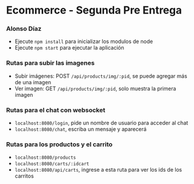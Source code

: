 # Ecommerce - Segunda Pre Entrega

### Alonso Díaz

-   Ejecute `npm install` para inicializar los modulos de node
-   Ejecute `npm start` para ejecutar la aplicación

### Rutas para subir las imagenes

-   Subir imágenes: POST `/api/products/img/:pid`, se puede agregar más de una imagen
-   Ver imagen: GET `/api/products/img/:pid`, solo muestra la primera imagen

### Rutas para el chat con websocket

-   `localhost:8080/login`, pide un nombre de usuario para acceder al chat
-   `localhost:8080/chat`, escriba un mensaje y aparecerá

### Rutas para los productos y el carrito

-   `localhost:8080/products`
-   `localhost:8080/carts/:idcart`
-   `localhost:8080/api/carts`, ingrese a esta ruta para ver los ids de los carritos
